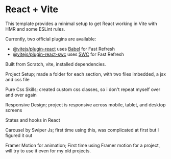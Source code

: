 # React + Vite

This template provides a minimal setup to get React working in Vite with HMR and some ESLint rules.

Currently, two official plugins are available:

- [@vitejs/plugin-react](https://github.com/vitejs/vite-plugin-react/blob/main/packages/plugin-react/README.md) uses [Babel](https://babeljs.io/) for Fast Refresh
- [@vitejs/plugin-react-swc](https://github.com/vitejs/vite-plugin-react-swc) uses [SWC](https://swc.rs/) for Fast Refresh


Built from Scratch, vite, installed dependencies.

Project Setup; made a folder for each section, with two files imbedded, a jsx and css file

Pure Css Skills; created custom css classes, so i don't repeat myself over and over again

Responsive Design; project is responsive across mobile, tablet, and desktop screens

States and hooks in React

Carousel by Swiper Js; first time using this, was complicated at first but I figured it out

Framer Motion for animation; First time using Framer motion for a project, will try to use it even for my old projects.
